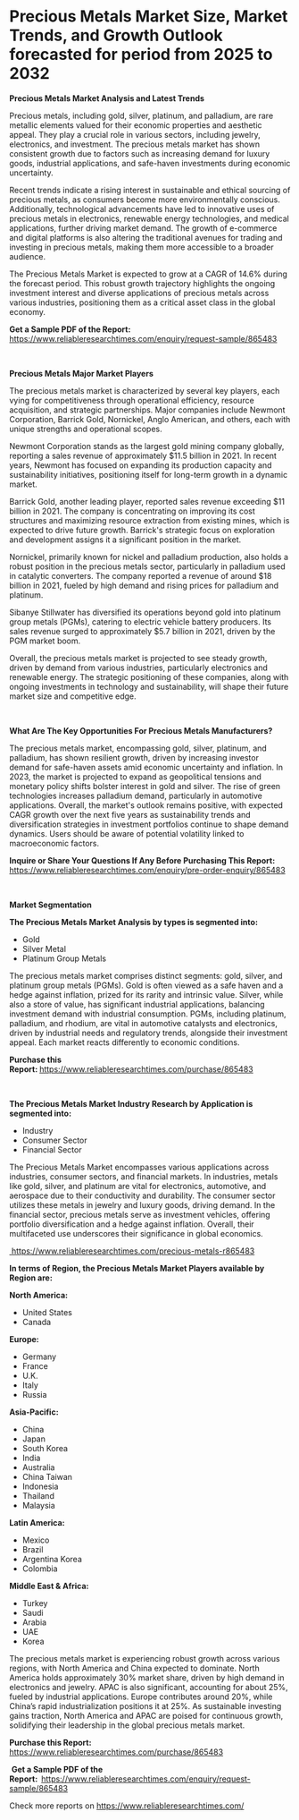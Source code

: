 <p><h1>Precious Metals Market Size, Market Trends, and Growth Outlook forecasted for period from 2025 to 2032</h1></p><p><strong>Precious Metals Market Analysis and Latest Trends</strong></p>
<p><p>Precious metals, including gold, silver, platinum, and palladium, are rare metallic elements valued for their economic properties and aesthetic appeal. They play a crucial role in various sectors, including jewelry, electronics, and investment. The precious metals market has shown consistent growth due to factors such as increasing demand for luxury goods, industrial applications, and safe-haven investments during economic uncertainty.</p><p>Recent trends indicate a rising interest in sustainable and ethical sourcing of precious metals, as consumers become more environmentally conscious. Additionally, technological advancements have led to innovative uses of precious metals in electronics, renewable energy technologies, and medical applications, further driving market demand. The growth of e-commerce and digital platforms is also altering the traditional avenues for trading and investing in precious metals, making them more accessible to a broader audience.</p><p>The Precious Metals Market is expected to grow at a CAGR of 14.6% during the forecast period. This robust growth trajectory highlights the ongoing investment interest and diverse applications of precious metals across various industries, positioning them as a critical asset class in the global economy.</p></p>
<p><strong>Get a Sample PDF of the Report:&nbsp;</strong> <a href="https://www.reliableresearchtimes.com/enquiry/request-sample/865483?utm_campaign=2137&utm_medium=2&utm_source=Github&utm_content=ia&utm_term=30012025&utm_id=precious-metals">https://www.reliableresearchtimes.com/enquiry/request-sample/865483</a></p>
<p>&nbsp;</p>
<p><strong>Precious Metals Major Market Players</strong></p>
<p><p>The precious metals market is characterized by several key players, each vying for competitiveness through operational efficiency, resource acquisition, and strategic partnerships. Major companies include Newmont Corporation, Barrick Gold, Nornickel, Anglo American, and others, each with unique strengths and operational scopes.</p><p>Newmont Corporation stands as the largest gold mining company globally, reporting a sales revenue of approximately $11.5 billion in 2021. In recent years, Newmont has focused on expanding its production capacity and sustainability initiatives, positioning itself for long-term growth in a dynamic market. </p><p>Barrick Gold, another leading player, reported sales revenue exceeding $11 billion in 2021. The company is concentrating on improving its cost structures and maximizing resource extraction from existing mines, which is expected to drive future growth. Barrick's strategic focus on exploration and development assigns it a significant position in the market.</p><p>Nornickel, primarily known for nickel and palladium production, also holds a robust position in the precious metals sector, particularly in palladium used in catalytic converters. The company reported a revenue of around $18 billion in 2021, fueled by high demand and rising prices for palladium and platinum. </p><p>Sibanye Stillwater has diversified its operations beyond gold into platinum group metals (PGMs), catering to electric vehicle battery producers. Its sales revenue surged to approximately $5.7 billion in 2021, driven by the PGM market boom. </p><p>Overall, the precious metals market is projected to see steady growth, driven by demand from various industries, particularly electronics and renewable energy. The strategic positioning of these companies, along with ongoing investments in technology and sustainability, will shape their future market size and competitive edge.</p></p>
<p>&nbsp;</p>
<p><strong>What Are The Key Opportunities For Precious Metals Manufacturers?</strong></p>
<p><p>The precious metals market, encompassing gold, silver, platinum, and palladium, has shown resilient growth, driven by increasing investor demand for safe-haven assets amid economic uncertainty and inflation. In 2023, the market is projected to expand as geopolitical tensions and monetary policy shifts bolster interest in gold and silver. The rise of green technologies increases palladium demand, particularly in automotive applications. Overall, the market's outlook remains positive, with expected CAGR growth over the next five years as sustainability trends and diversification strategies in investment portfolios continue to shape demand dynamics. Users should be aware of potential volatility linked to macroeconomic factors.</p></p>
<p><strong>Inquire or Share Your Questions If Any Before Purchasing This Report:</strong> <a href="https://www.reliableresearchtimes.com/enquiry/pre-order-enquiry/865483?utm_campaign=2137&utm_medium=2&utm_source=Github&utm_content=ia&utm_term=30012025&utm_id=precious-metals">https://www.reliableresearchtimes.com/enquiry/pre-order-enquiry/865483</a></p>
<p>&nbsp;</p>
<p><strong>Market Segmentation</strong></p>
<p><strong>The Precious Metals Market Analysis by types is segmented into:</strong></p>
<p><ul><li>Gold</li><li>Silver Metal</li><li>Platinum Group Metals</li></ul></p>
<p><p>The precious metals market comprises distinct segments: gold, silver, and platinum group metals (PGMs). Gold is often viewed as a safe haven and a hedge against inflation, prized for its rarity and intrinsic value. Silver, while also a store of value, has significant industrial applications, balancing investment demand with industrial consumption. PGMs, including platinum, palladium, and rhodium, are vital in automotive catalysts and electronics, driven by industrial needs and regulatory trends, alongside their investment appeal. Each market reacts differently to economic conditions.</p></p>
<p><strong>Purchase this Report:&nbsp;</strong><a href="https://www.reliableresearchtimes.com/purchase/865483?utm_campaign=2137&utm_medium=2&utm_source=Github&utm_content=ia&utm_term=30012025&utm_id=precious-metals">https://www.reliableresearchtimes.com/purchase/865483</a></p>
<p>&nbsp;</p>
<p><strong>The Precious Metals Market Industry Research by Application is segmented into:</strong></p>
<p><ul><li>Industry</li><li>Consumer Sector</li><li>Financial Sector</li></ul></p>
<p><p>The Precious Metals Market encompasses various applications across industries, consumer sectors, and financial markets. In industries, metals like gold, silver, and platinum are vital for electronics, automotive, and aerospace due to their conductivity and durability. The consumer sector utilizes these metals in jewelry and luxury goods, driving demand. In the financial sector, precious metals serve as investment vehicles, offering portfolio diversification and a hedge against inflation. Overall, their multifaceted use underscores their significance in global economics.</p></p>
<p><a href="https://www.reliableresearchtimes.com/precious-metals-r865483?utm_campaign=2137&utm_medium=2&utm_source=Github&utm_content=ia&utm_term=30012025&utm_id=precious-metals">&nbsp;https://www.reliableresearchtimes.com/precious-metals-r865483</a></p>
<p><strong>In terms of Region, the Precious Metals Market Players available by Region are:</strong></p>
<p>
    <p> <strong> North America: </strong>
        <ul>
            <li>United States</li>
            <li>Canada</li>
        </ul>
        </p> 
    <p> <strong> Europe: </strong>
        <ul>
            <li>Germany</li>
            <li>France</li>
            <li>U.K.</li>
            <li>Italy</li>
            <li>Russia</li>
        </ul>
        </p> 
    <p> <strong> Asia-Pacific: </strong>
        <ul>
            <li>China</li>
            <li>Japan</li>
            <li>South Korea</li>
            <li>India</li>
            <li>Australia</li>
            <li>China Taiwan</li>
            <li>Indonesia</li>
            <li>Thailand</li>
            <li>Malaysia</li>
        </ul>
        </p> 
    <p> <strong> Latin America: </strong>
        <ul>
            <li>Mexico</li>
            <li>Brazil</li>
            <li>Argentina Korea</li>
            <li>Colombia</li>
        </ul>
        </p> 
    <p> <strong> Middle East & Africa: </strong>
        <ul>
            <li>Turkey</li>
            <li>Saudi</li>
            <li>Arabia</li>
            <li>UAE</li>
            <li>Korea</li>
        </ul>
    </p>
    </p>
<p><p>The precious metals market is experiencing robust growth across various regions, with North America and China expected to dominate. North America holds approximately 30% market share, driven by high demand in electronics and jewelry. APAC is also significant, accounting for about 25%, fueled by industrial applications. Europe contributes around 20%, while China’s rapid industrialization positions it at 25%. As sustainable investing gains traction, North America and APAC are poised for continuous growth, solidifying their leadership in the global precious metals market.</p></p>
<p><strong>Purchase this Report: </strong><a href="https://www.reliableresearchtimes.com/purchase/865483?utm_campaign=2137&utm_medium=2&utm_source=Github&utm_content=ia&utm_term=30012025&utm_id=precious-metals">https://www.reliableresearchtimes.com/purchase/865483</a></p>
<p>&nbsp;<strong>Get a Sample PDF of the Report:&nbsp;&nbsp;</strong><a href="https://www.reliableresearchtimes.com/enquiry/request-sample/865483?utm_campaign=2137&utm_medium=2&utm_source=Github&utm_content=ia&utm_term=30012025&utm_id=precious-metals">https://www.reliableresearchtimes.com/enquiry/request-sample/865483</a></p>
<p><strong></strong></p>
<p>Check more reports on <a href="https://www.reliableresearchtimes.com/?utm_campaign=2137&utm_medium=2&utm_source=Github&utm_content=ia&utm_term=30012025&utm_id=precious-metals">https://www.reliableresearchtimes.com/</a></p>